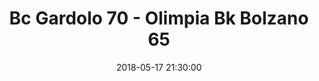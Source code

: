 ---
title: Bc Gardolo 70 - Olimpia Bk Bolzano 65
date: 2018-05-17 21:30:00
squadra-a: Olimpia Bk Bolzano
punteggio-a: 70
squadra-b: Bc Gardolo
punteggio-b: 65
partite/squadra: promozione-17-18
luogo: Centro Sportivo Trento Nord
categoria: promozione
---